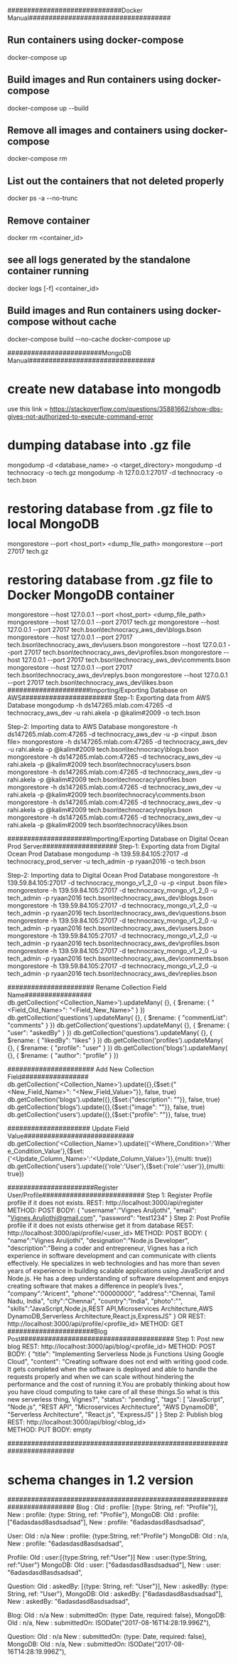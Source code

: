 #############################Docker Manual####################################
##  Run containers using docker-compose
docker-compose up

## Build images and Run containers using docker-compose
docker-compose up --build

## Remove all images and containers using docker-compose
docker-compose rm

## List out the containers that not deleted properly 
docker ps -a --no-trunc
## Remove  container
docker rm <container_id>

## see all logs generated by the standalone container running
docker logs [-f] <container_id>

## Build images and Run containers using docker-compose without cache
docker-compose build --no-cache
docker-compose up

########################MongoDB Manual################################

# create new database into mongodb
use this link = https://stackoverflow.com/questions/35881662/show-dbs-gives-not-authorized-to-execute-command-error

# dumping database into .gz file
mongodump -d <database_name> -o <target_directory>
mongodump  -d technocracy -o tech.gz
mongodump -h 127.0.0.1:27017 -d technocracy -o tech.bson

# restoring database from .gz file to local MongoDB  
mongorestore --port <host_port> <dump_file_path>
mongorestore --port 27017 tech.gz

# restoring database from .gz file to Docker MongoDB container 
mongorestore --host 127.0.0.1 --port <host_port> <dump_file_path>
mongorestore --host 127.0.0.1 --port 27017 tech.gz
mongorestore --host 127.0.0.1 --port 27017 tech.bson\technocracy_aws_dev\blogs.bson
mongorestore --host 127.0.0.1 --port 27017 tech.bson\technocracy_aws_dev\users.bson
mongorestore --host 127.0.0.1 --port 27017 tech.bson\technocracy_aws_dev\profiles.bson
mongorestore --host 127.0.0.1 --port 27017 tech.bson\technocracy_aws_dev\comments.bson
mongorestore --host 127.0.0.1 --port 27017 tech.bson\technocracy_aws_dev\replys.bson
mongorestore --host 127.0.0.1 --port 27017 tech.bson\technocracy_aws_dev\likes.bson
#####################Importing/Exporting Database on AWS#######################
Step-1: Exporting data from AWS Database
mongodump -h ds147265.mlab.com:47265 -d technocracy_aws_dev -u rahi.akela -p @kalim#2009 -o tech.bson

Step-2: Importing data to AWS Database
mongorestore -h ds147265.mlab.com:47265 -d technocracy_aws_dev -u <user> -p <password> <input .bson file>
mongorestore -h ds147265.mlab.com:47265 -d technocracy_aws_dev -u rahi.akela -p @kalim#2009 tech.bson\technocracy\blogs.bson
mongorestore -h ds147265.mlab.com:47265 -d technocracy_aws_dev -u rahi.akela -p @kalim#2009 tech.bson\technocracy\users.bson
mongorestore -h ds147265.mlab.com:47265 -d technocracy_aws_dev -u rahi.akela -p @kalim#2009 tech.bson\technocracy\profiles.bson
mongorestore -h ds147265.mlab.com:47265 -d technocracy_aws_dev -u rahi.akela -p @kalim#2009 tech.bson\technocracy\comments.bson
mongorestore -h ds147265.mlab.com:47265 -d technocracy_aws_dev -u rahi.akela -p @kalim#2009 tech.bson\technocracy\replys.bson
mongorestore -h ds147265.mlab.com:47265 -d technocracy_aws_dev -u rahi.akela -p @kalim#2009 tech.bson\technocracy\likes.bson

#####################Importing/Exporting Database on Digital Ocean Prod Server###################
Step-1: Exporting data from Digital Ocean Prod Database
mongodump -h 139.59.84.105:27017 -d technocracy_prod_server -u tech_admin -p ryaan2016 -o tech.bson

Step-2: Importing data to Digital Ocean Prod Database
mongorestore -h 139.59.84.105:27017 -d technocracy_mongo_v1_2_0 -u <user> -p <password> <input .bson file>
mongorestore -h 139.59.84.105:27017 -d technocracy_mongo_v1_2_0 -u tech_admin -p ryaan2016 tech.bson\technocracy_aws_dev\blogs.bson
mongorestore -h 139.59.84.105:27017 -d technocracy_mongo_v1_2_0 -u tech_admin -p ryaan2016 tech.bson\technocracy_aws_dev\questions.bson
mongorestore -h 139.59.84.105:27017 -d technocracy_mongo_v1_2_0 -u tech_admin -p ryaan2016 tech.bson\technocracy_aws_dev\users.bson
mongorestore -h 139.59.84.105:27017 -d technocracy_mongo_v1_2_0 -u tech_admin -p ryaan2016 tech.bson\technocracy_aws_dev\profiles.bson
mongorestore -h 139.59.84.105:27017 -d technocracy_mongo_v1_2_0 -u tech_admin -p ryaan2016 tech.bson\technocracy_aws_dev\comments.bson
mongorestore -h 139.59.84.105:27017 -d technocracy_mongo_v1_2_0 -u tech_admin -p ryaan2016 tech.bson\technocracy_aws_dev\replies.bson

###################### Rename Collection Field Name#################
db.getCollection('<Collection_Name>').updateMany( {}, { $rename: { "<Field_Old_Name>": "<Field_New_Name>" } })
db.getCollection('questions').updateMany( {}, { $rename: { "commentList": "comments" } })
db.getCollection('questions').updateMany( {}, { $rename: { "user": "askedBy" } })
db.getCollection('questions').updateMany( {}, { $rename: { "likedBy": "likes" } })
db.getCollection('profiles').updateMany( {}, { $rename: { "profile": "user" } })
db.getCollection('blogs').updateMany( {}, { $rename: { "author": "profile" } })

###################### Add New Collection Field#################
db.getCollection('<Collection_Name>').update({},{$set:{"<New_Field_Name>": "<New_Field_Value>"}}, false, true)
db.getCollection('blogs').update({},{$set:{"description": ""}}, false, true)
db.getCollection('blogs').update({},{$set:{"image": ""}}, false, true)
db.getCollection('users').update({},{$set:{"profile": ""}}, false, true)


##################### Update Field Value############################
db.getCollection('<Collection_Name>').update({'<Where_Condition>':'Where_Condition_Value'},{$set:{'<Update_Column_Name>':'<Update_Column_Value>'}},{multi: true})
db.getCollection('users').update({'role':'User'},{$set:{'role':'user'}},{multi: true})

######################Register User/Profile##########################
Step 1: Register Profile profile if it does not exists.
             REST: http://localhost:3000/api/register
             METHOD: POST
             BODY:
                 {
                                   	"username":"Vignes Aruljothi",
                                   	"email": "Vignes.Aruljothi@gmail.com",
                                   	"password": "test1234"
                                   }
Step 2: Post Profile profile if it does not exists otherwise get it from database
    REST: http://localhost:3000/api/profile/<user_id>
    METHOD: POST
    BODY:
        {
            "name":"Vignes Aruljothi",
            "designation":"Node.js Developer",
            "description":"Being a coder and entrepreneur, Vignes has a rich experience in software development and can communicate with clients effectively. He specializes in web technologies and has more than seven years of experience in building scalable applications using JavaScript and Node.js. He has a deep understanding of software development and enjoys creating software that makes a difference in people’s lives.",
            "company":"Aricent",
            "phone":"00000000",
            "address":"Chennai, Tamil Nadu, India",
            "city":"Chennai",
            "country":"India",
            "photo":"",
            "skills":"JavaScript,Node.js,REST API,Microservices Architecture,AWS DynamoDB,Serverless Architecture,React.js,ExpressJS"
        }
    OR
    REST: http://localhost:3000/api/profile/<profile_id>
    METHOD: GET
######################Blog Post#######################################
Step 1: Post new blog
    REST: http://localhost:3000/api/blog/<profile_id>
    METHOD: POST
    BODY:
        {
                 	"title": "Implementing Serverless Node.js Functions Using Google Cloud",
                 	"content": "Creating software does not end with writing good code. It gets completed when the software is deployed and able to handle the requests properly and when we can scale without hindering the performance and the cost of running it.You are probably thinking about how you have cloud computing to take care of all these things.So what is this new serverless thing, Vignes?",
                 	"status": "pending",
                 	"tags": [ 
                         "JavaScript", 
                         "Node.js", 
                         "REST API", 
                         "Microservices Architecture", 
                         "AWS DynamoDB", 
                         "Serverless Architecture", 
                         "React.js", 
                         "ExpressJS"
                     ]
                 }
Step 2: Publish blog
    REST: http://localhost:3000/api/blog/<blog_id>        
        METHOD: PUT
        BODY:
            empty


#########################################################################
# schema changes in 1.2 version
#########################################################################
Blog :
Old : profile: [{type: String, ref: "Profile"}],
New : profile: {type: String, ref: "Profile"},
MongoDB:
Old : profile: ["6adasdasd8asdsadsad"],
New : profile: "6adasdasd8asdsadsad",

User:
Old : n/a
New : profile: {type:String, ref:"Profile"}
MongoDB:
Old : n/a,
New : profile: "6adasdasd8asdsadsad",

Profile:
Old : user:[{type:String, ref:"User"}]
New : user:{type:String, ref:"User"}
MongoDB:
Old : user: ["6adasdasd8asdsadsad"],
New : user: "6adasdasd8asdsadsad",

Question:
Old : askedBy: [{type: String, ref: "User"}],
New : askedBy: {type: String, ref: "User"},
MongoDB:
Old : askedBy: ["6adasdasd8asdsadsad"],
New : askedBy: "6adasdasd8asdsadsad",

Blog:
Old : n/a
New : submittedOn: {type: Date, required: false},
MongoDB:
Old : n/a,
New : submittedOn: ISODate("2017-08-16T14:28:19.996Z"),

Question:
Old : n/a
New : submittedOn: {type: Date, required: false},
MongoDB:
Old : n/a,
New : submittedOn: ISODate("2017-08-16T14:28:19.996Z"),